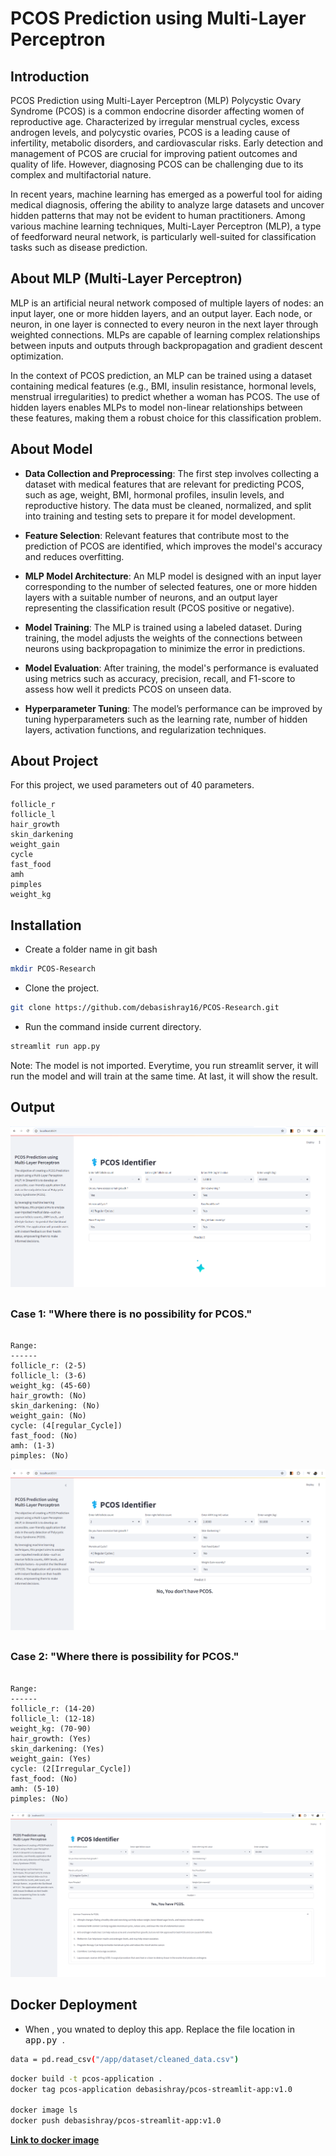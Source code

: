 # PCOS Prediction using Multi-Layer Perceptron

## Introduction

PCOS Prediction using Multi-Layer Perceptron (MLP)
Polycystic Ovary Syndrome (PCOS) is a common endocrine disorder affecting women of reproductive age. Characterized by irregular menstrual cycles, excess androgen levels, and polycystic ovaries, PCOS is a leading cause of infertility, metabolic disorders, and cardiovascular risks. Early detection and management of PCOS are crucial for improving patient outcomes and quality of life. However, diagnosing PCOS can be challenging due to its complex and multifactorial nature.

In recent years, machine learning has emerged as a powerful tool for aiding medical diagnosis, offering the ability to analyze large datasets and uncover hidden patterns that may not be evident to human practitioners. Among various machine learning techniques, Multi-Layer Perceptron (MLP), a type of feedforward neural network, is particularly well-suited for classification tasks such as disease prediction.

## About MLP (Multi-Layer Perceptron)

MLP is an artificial neural network composed of multiple layers of nodes: an input layer, one or more hidden layers, and an output layer. Each node, or neuron, in one layer is connected to every neuron in the next layer through weighted connections. MLPs are capable of learning complex relationships between inputs and outputs through backpropagation and gradient descent optimization.

In the context of PCOS prediction, an MLP can be trained using a dataset containing medical features (e.g., BMI, insulin resistance, hormonal levels, menstrual irregularities) to predict whether a woman has PCOS. The use of hidden layers enables MLPs to model non-linear relationships between these features, making them a robust choice for this classification problem.

## About Model

- **Data Collection and Preprocessing**: The first step involves collecting a dataset with medical features that are relevant for predicting PCOS, such as age, weight, BMI, hormonal profiles, insulin levels, and reproductive history. The data must be cleaned, normalized, and split into training and testing sets to prepare it for model development.

- **Feature Selection**: Relevant features that contribute most to the prediction of PCOS are identified, which improves the model's accuracy and reduces overfitting.

- **MLP Model Architecture**: An MLP model is designed with an input layer corresponding to the number of selected features, one or more hidden layers with a suitable number of neurons, and an output layer representing the classification result (PCOS positive or negative).

- **Model Training**: The MLP is trained using a labeled dataset. During training, the model adjusts the weights of the connections between neurons using backpropagation to minimize the error in predictions.

- **Model Evaluation**: After training, the model's performance is evaluated using metrics such as accuracy, precision, recall, and F1-score to assess how well it predicts PCOS on unseen data.

- **Hyperparameter Tuning**: The model’s performance can be improved by tuning hyperparameters such as the learning rate, number of hidden layers, activation functions, and regularization techniques.

## About Project

For this project, we used parameters out of 40 parameters.

```text
follicle_r
follicle_l
hair_growth
skin_darkening
weight_gain
cycle
fast_food
amh
pimples
weight_kg
```

## Installation

- Create a folder name in git bash

```bash
mkdir PCOS-Research
```

- Clone the project.

```bash
git clone https://github.com/debasishray16/PCOS-Research.git
```

- Run the command inside current directory.

```bash
streamlit run app.py
```

Note: The model is not imported. Everytime, you run streamlit server, it will run the model and will train at the same time.
At last, it will show the result.

## Output

![PCOS_Interface](/assets/images/PCOS_Interface.png)

## 

### Case 1: "Where there is no possibility for PCOS."

```text

Range:
------
follicle_r: (2-5)
follicle_l: (3-6)
weight_kg: (45-60)
hair_growth: (No)
skin_darkening: (No)
weight_gain: (No)
cycle: (4[regular_Cycle])
fast_food: (No)
amh: (1-3)
pimples: (No)

```

![PCOS No Result](/assets/images/PCOS_No_Result_Interface.png)

##


### Case 2: "Where there is possibility for PCOS."

```text

Range:
------
follicle_r: (14-20)
follicle_l: (12-18)
weight_kg: (70-90)
hair_growth: (Yes)
skin_darkening: (Yes)
weight_gain: (Yes)
cycle: (2[Irregular_Cycle])
fast_food: (No)
amh: (5-10)
pimples: (No)

```

![PCOS Yes Result](/assets/images/PCOS_Yes_Result_Interface.png)


## Docker Deployment

- When , you wnated to deploy this app. Replace the file location in <kbd> app.py </kbd>.

```bash
data = pd.read_csv("/app/dataset/cleaned_data.csv")
```

```bash
docker build -t pcos-application .
docker tag pcos-application debasishray/pcos-streamlit-app:v1.0

docker image ls
docker push debasishray/pcos-streamlit-app:v1.0
```

**[Link to docker image](https://hub.docker.com/repository/docker/debasishray/pcos-streamlit-app/general)**